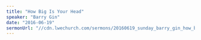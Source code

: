 ```yaml
---
title: "How Big Is Your Head"
speaker: "Barry Gin"
date: "2016-06-19"
sermonUrl: "//cdn.lwechurch.com/sermons/20160619_sunday_barry_gin_how_big_is_your_head.mp3"
---
```


